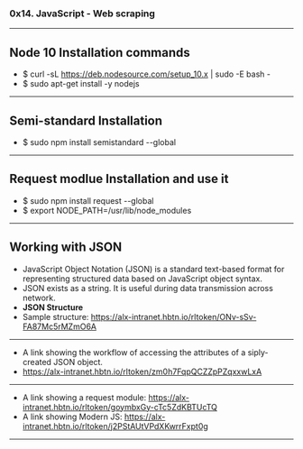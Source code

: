 ### 0x14. JavaScript - Web scraping
---

## Node 10 Installation commands
- $ curl -sL https://deb.nodesource.com/setup_10.x | sudo -E bash -
- $ sudo apt-get install -y nodejs
---

## Semi-standard Installation
- $ sudo npm install semistandard --global
---

## Request modlue Installation and use it
- $ sudo npm install request --global
- $ export NODE_PATH=/usr/lib/node_modules
---

## Working with JSON
- JavaScript Object Notation (JSON) is a standard text-based format for representing structured data based on JavaScript object syntax.
- JSON exists as a string. It is useful during data transmission across network.
- <b> JSON Structure </b>
- Sample structure: <a> https://alx-intranet.hbtn.io/rltoken/ONv-sSv-FA87Mc5rMZmO6A </a>
---

- A link showing the workflow of accessing the attributes of a siply-created JSON object.
- <a> https://alx-intranet.hbtn.io/rltoken/zm0h7FqpQCZZpPZqxxwLxA </a>
---

- A link showing a request module: <a> https://alx-intranet.hbtn.io/rltoken/goymbxGy-cTc5ZdKBTUcTQ </a>
- A link showing Modern JS: <a> https://alx-intranet.hbtn.io/rltoken/j2PStAUtVPdXKwrrFxpt0g </a>
---
